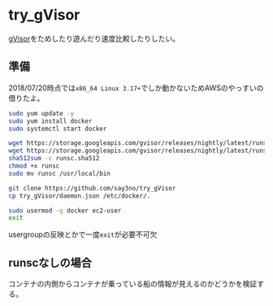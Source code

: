# try_gVisor

[gVisor](https://github.com/google/gvisor)をためしたり遊んだり速度比較したりしたい。

## 準備
2018/07/20時点では`x86_64 Linux 3.17+`でしか動かないためAWSのやっすいの借りたよ。

```bash
sudo yum update -y
sudo yum install docker
sudo systemctl start docker

wget https://storage.googleapis.com/gvisor/releases/nightly/latest/runsc
wget https://storage.googleapis.com/gvisor/releases/nightly/latest/runsc.sha512
sha512sum -c runsc.sha512
chmod +x runsc
sudo mv runsc /usr/local/bin

git clone https://github.com/say3no/try_gVisor
cp try_gVisor/daemon.json /etc/docker/.

sudo usermod -g docker ec2-user
exit
```

usergroupの反映とかで一度`exit`が必要不可欠

## runscなしの場合
コンテナの内側からコンテナが乗っている船の情報が見えるのかどうかを検証する。

